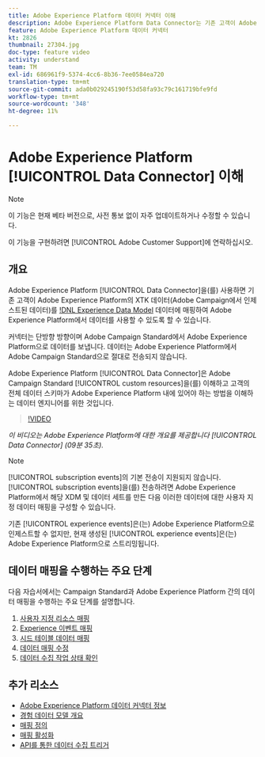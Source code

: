 ```yaml
---
title: Adobe Experience Platform 데이터 커넥터 이해
description: Adobe Experience Platform Data Connector는 기존 고객이 Adobe Experience Platform의 XDM(Experience Data Model) 데이터에 XTK 데이터(Campaign에서 인제스트된 데이터)를 매핑하여 Adobe Experience Platform에서 데이터를 사용할 수 있도록 도와줍니다.
feature: Adobe Experience Platform 데이터 커넥터
kt: 2826
thumbnail: 27304.jpg
doc-type: feature video
activity: understand
team: TM
exl-id: 686961f9-5374-4cc6-8b36-7ee0584ea720
translation-type: tm+mt
source-git-commit: ada0b029245190f53d58fa93c79c161719bfe9fd
workflow-type: tm+mt
source-wordcount: '348'
ht-degree: 11%

---
```


# Adobe Experience Platform [!UICONTROL Data Connector] 이해

>[!NOTE]
>
>이 기능은 현재 베타 버전으로, 사전 통보 없이 자주 업데이트하거나 수정할 수 있습니다.
>
>이 기능을 구현하려면 [!UICONTROL Adobe Customer Support]에 연락하십시오.

## 개요

Adobe Experience Platform [!UICONTROL Data Connector]을(를) 사용하면 기존 고객이 Adobe Experience Platform의 XTK 데이터(Adobe Campaign에서 인제스트된 데이터)를 [!DNL Experience Data Model](XDM) 데이터에 매핑하여 Adobe Experience Platform에서 데이터를 사용할 수 있도록 할 수 있습니다.

커넥터는 단방향 방향이며 Adobe Campaign Standard에서 Adobe Experience Platform으로 데이터를 보냅니다. 데이터는 Adobe Experience Platform에서 Adobe Campaign Standard으로 절대로 전송되지 않습니다.

Adobe Experience Platform [!UICONTROL Data Connector]은 Adobe Campaign Standard [!UICONTROL custom resources]을(를) 이해하고 고객의 전체 데이터 스키마가 Adobe Experience Platform 내에 있어야 하는 방법을 이해하는 데이터 엔지니어를 위한 것입니다.

>[!VIDEO](https://video.tv.adobe.com/v/27304?quality=12)

*이 비디오는 Adobe Experience Platform에 대한 개요를 제공합니다  [!UICONTROL Data Connector] (09분 35초).*

>[!NOTE]
>
>[!UICONTROL subscription events]의 기본 전송이 지원되지 않습니다. [!UICONTROL subscription events]을(를) 전송하려면 Adobe Experience Platform에서 해당 XDM 및 데이터 세트를 만든 다음 이러한 데이터에 대한 사용자 지정 데이터 매핑을 구성할 수 있습니다.
>
>기존 [!UICONTROL experience events]은(는) Adobe Experience Platform으로 인제스트할 수 없지만, 현재 생성된 [!UICONTROL experience events]은(는) Adobe Experience Platform으로 스트리밍됩니다.

## 데이터 매핑을 수행하는 주요 단계

다음 자습서에서는 Campaign Standard과 Adobe Experience Platform 간의 데이터 매핑을 수행하는 주요 단계를 설명합니다.

1. [사용자 지정 리소스 매핑](/help/administrating/adobe-experience-platform-data-connector/mapping-custom-resources.md)
2. [Experience 이벤트 매핑](/help/administrating/adobe-experience-platform-data-connector/mapping-experience-events.md)
3. [시드 테이블 데이터 매핑](/help/administrating/adobe-experience-platform-data-connector/mapping-seed-table-data.md)
4. [데이터 매핑 수정](/help/administrating/adobe-experience-platform-data-connector/modifying-data-mapping.md)
5. [데이터 수집 작업 상태 확인](/help/administrating/adobe-experience-platform-data-connector/checking-status-of-data-ingestion-jobs.md)

## 추가 리소스

* [Adobe Experience Platform 데이터 커넥터 정보](https://docs.adobe.com/content/help/en/campaign-standard/using/administrating/mapping-campaign-and-aep-data/aep-about-data-connector.html)
* [경험 데이터 모델 개요](https://docs.adobe.com/content/help/en/campaign-standard/using/administrating/mapping-campaign-and-aep-data/aep-data-model-overview.html)
* [매핑 정의](https://docs.adobe.com/content/help/en/campaign-standard/using/administrating/mapping-campaign-and-aep-data/aep-mapping-definition.html)
* [매핑 활성화](https://docs.adobe.com/content/help/en/campaign-standard/using/administrating/mapping-campaign-and-aep-data/aep-mapping-activation.html)
* [API를 통한 데이터 수집 트리거](https://docs.adobe.com/content/help/en/campaign-standard/using/administrating/mapping-campaign-and-aep-data/aep-triggering-data-ingestion.html)
